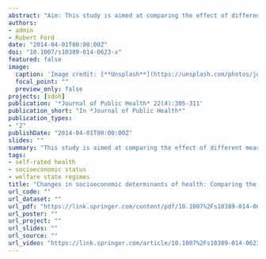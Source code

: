 ```yaml
---
abstract: "Aim: This study is aimed at comparing the effect of different measures of socioeconomic status on self-rated health throughout European welfare state regimes during the period 2002-2008, in order to study how diverse socioeconomic inequalities can vary our health over time. Subjects and Methods: This study uses the European Social Survey to compare the impact of three specific socioeconomic measures (income, education and occupational status) on self-rated health. Results: The main finding to be highlighted is that the importance of education-related inequalities surpasses differences in income and occupational status, especially in Southern and Eastern countries. The relationship between income and self-rated health is stronger in Liberal and Social-Democratic regimes, where labour market regulation is characterized by its flexibility and high liberalization. The impact of occupational status is moderate among Liberal, Social-Democratic and Conservative regimes, but lower in Southern and Eastern ones. Conclusion: These findings support the existence of a contextual effect among welfare states that varies the impact of social and economic indicators in self-rated health over time."
authors:
- admin
- Robert Ford
date: "2014-04-01T00:00:00Z"
doi: "10.1007/s10389-014-0623-x"
featured: false
image:
  caption: 'Image credit: [**Unsplash**](https://unsplash.com/photos/jdD8gXaTZsc)'
  focal_point: ""
  preview_only: false
projects: [sdoh]
publication: '*Journal of Public Health* 22(4):305-311'
publication_short: "In *Journal of Public Health*"
publication_types:
- "2"
publishDate: "2014-04-01T00:00:00Z"
slides: ""
summary: "This study is aimed at comparing the effect of different measures of socioeconomic status on self-rated health throughout European welfare state regimes during the period 2002–2008, in order to study how diverse socioeconomic inequalities can vary our health over time."
tags:
- self-rated health
- socioeconomic status
- welfare state regimes
title: "Changes in socioeconomic determinants of health: Comparing the effect of social and economic indicators through European welfare state regimes"
url_code: ""
url_dataset: ""
url_pdf: "https://link.springer.com/content/pdf/10.1007%2Fs10389-014-0623-x.pdf"
url_poster: ""
url_project: ""
url_slides: ""
url_source: ""
url_video: "https://link.springer.com/article/10.1007%2Fs10389-014-0623-x"
---
```

